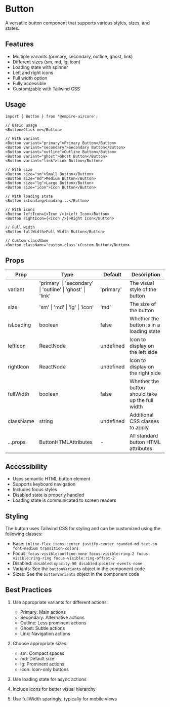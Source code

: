 # Button

A versatile button component that supports various styles, sizes, and states.

## Features

- Multiple variants (primary, secondary, outline, ghost, link)
- Different sizes (sm, md, lg, icon)
- Loading state with spinner
- Left and right icons
- Full width option
- Fully accessible
- Customizable with Tailwind CSS

## Usage

```tsx
import { Button } from '@empire-ui/core';

// Basic usage
<Button>Click me</Button>

// With variant
<Button variant="primary">Primary Button</Button>
<Button variant="secondary">Secondary Button</Button>
<Button variant="outline">Outline Button</Button>
<Button variant="ghost">Ghost Button</Button>
<Button variant="link">Link Button</Button>

// With size
<Button size="sm">Small Button</Button>
<Button size="md">Medium Button</Button>
<Button size="lg">Large Button</Button>
<Button size="icon">Icon Button</Button>

// With loading state
<Button isLoading>Loading...</Button>

// With icons
<Button leftIcon={<Icon />}>Left Icon</Button>
<Button rightIcon={<Icon />}>Right Icon</Button>

// Full width
<Button fullWidth>Full Width Button</Button>

// Custom className
<Button className="custom-class">Custom Button</Button>
```

## Props

| Prop      | Type                                                       | Default   | Description                                      |
| --------- | ---------------------------------------------------------- | --------- | ------------------------------------------------ |
| variant   | 'primary' \| 'secondary' \| 'outline' \| 'ghost' \| 'link' | 'primary' | The visual style of the button                   |
| size      | 'sm' \| 'md' \| 'lg' \| 'icon'                             | 'md'      | The size of the button                           |
| isLoading | boolean                                                    | false     | Whether the button is in a loading state         |
| leftIcon  | ReactNode                                                  | undefined | Icon to display on the left side                 |
| rightIcon | ReactNode                                                  | undefined | Icon to display on the right side                |
| fullWidth | boolean                                                    | false     | Whether the button should take up the full width |
| className | string                                                     | undefined | Additional CSS classes to apply                  |
| ...props  | ButtonHTMLAttributes                                       | -         | All standard button HTML attributes              |

## Accessibility

- Uses semantic HTML button element
- Supports keyboard navigation
- Includes focus styles
- Disabled state is properly handled
- Loading state is communicated to screen readers

## Styling

The button uses Tailwind CSS for styling and can be customized using the following classes:

- Base: `inline-flex items-center justify-center rounded-md text-sm font-medium transition-colors`
- Focus: `focus-visible:outline-none focus-visible:ring-2 focus-visible:ring-ring focus-visible:ring-offset-2`
- Disabled: `disabled:opacity-50 disabled:pointer-events-none`
- Variants: See the `buttonVariants` object in the component code
- Sizes: See the `buttonVariants` object in the component code

## Best Practices

1. Use appropriate variants for different actions:

   - Primary: Main actions
   - Secondary: Alternative actions
   - Outline: Less prominent actions
   - Ghost: Subtle actions
   - Link: Navigation actions

2. Choose appropriate sizes:

   - sm: Compact spaces
   - md: Default size
   - lg: Prominent actions
   - icon: Icon-only buttons

3. Use loading state for async actions

4. Include icons for better visual hierarchy

5. Use fullWidth sparingly, typically for mobile views
